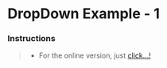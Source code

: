 # DropDown Example - 1

### Instructions

> - For the online version, just [click...!](https://hsnakk.github.io/responsive-dropdown-2/)